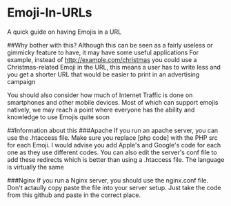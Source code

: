 # Emoji-In-URLs
A quick guide on having Emojis in a URL

##Why bother with this?
Although this can be seen as a fairly useless or gimmicky feature to have, it may have some useful applications
For example, instead of http://example.com/christmas you could use a Christmas-related Emoji in the URL, this means a user has to write less and you get a shorter URL that would be easier to print in an advertising campaign

You should also consider how much of Internet Traffic is done on smartphones and other mobile devices. Most of which can support emojis natively, we may reach a point where everyone has the ability and knowledge to use Emojis quite soon

##Information about this
###Apache
If you run an apache server, you can use the .htaccess file. Make sure you replace [php code] with the PHP src for each Emoji. I would advise you add Apple's and Google's code for each one as they use different codes.
You can also edit the server's conf file to add these redirects which is better than using a .htaccess file. The language is virtually the same

###Nginx
If you run a Nginx server, you should use the nginx.conf file. Don't actaully copy paste the file into your server setup. Just take the code from this github and paste in the correct place.

